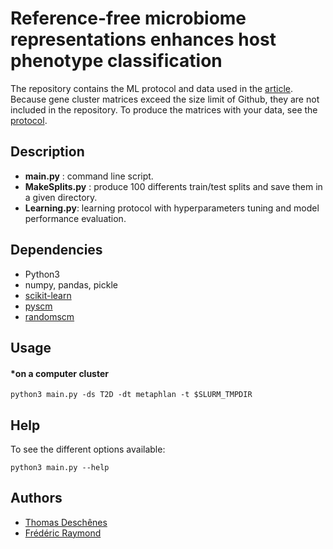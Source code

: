 # Reference-free microbiome representations enhances host phenotype classification
The repository contains the ML protocol and data used in the [article](). Because gene cluster matrices exceed the size limit of Github, they are not included in the repository. To produce the matrices with your data, see the [protocol](/doc/geneclusters.md).
## Description

* __main.py__ : command line script.
* __MakeSplits.py__ : produce 100 differents train/test splits and save them in a given directory.
* __Learning.py__: learning protocol with hyperparameters tuning and model performance evaluation.


## Dependencies
* Python3
* numpy, pandas, pickle
* [scikit-learn](https://scikit-learn.org/stable/)
* [pyscm](https://github.com/aldro61/pyscm)
* [randomscm](https://github.com/thibgo/randomscm)
## Usage
#### *on a computer cluster
```
python3 main.py -ds T2D -dt metaphlan -t $SLURM_TMPDIR
```
## Help
To see the different options available:
```
python3 main.py --help
```
## Authors
* [Thomas Deschênes](https://github.com/dsamoht)
* [Frédéric Raymond](https://github.com/fredericraymond)
